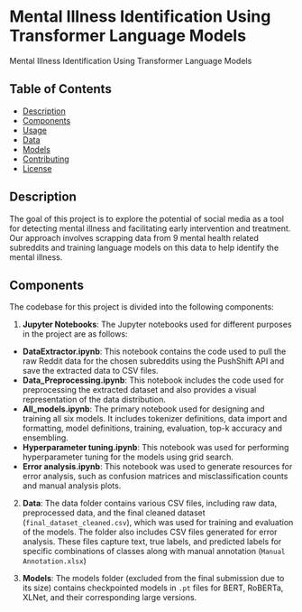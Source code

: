 # Mental Illness Identification Using Transformer Language Models

Mental Illness Identification Using Transformer Language Models

## Table of Contents

- [Description](#description)
- [Components](#components)
- [Usage](#usage)
- [Data](#data)
- [Models](#models)
- [Contributing](#contributing)
- [License](#license)

## Description

The goal of this project is to explore the potential of social media as a tool for detecting mental illness and facilitating early intervention and treatment. Our approach involves scrapping data from 9 mental health related subreddits and training language models on this data to help identify the mental illness.

## Components

The codebase for this project is divided into the following components:

1. **Jupyter Notebooks**: The Jupyter notebooks used for different purposes in the project are as follows:

- **DataExtractor.ipynb**: This notebook contains the code used to pull the raw Reddit data for the chosen subreddits using the PushShift API and save the extracted data to CSV files.
- **Data_Preprocessing.ipynb**: This notebook includes the code used for preprocessing the extracted dataset and also provides a visual representation of the data distribution.
- **All_models.ipynb**: The primary notebook used for designing and training all six models. It includes tokenizer definitions, data import and formatting, model definitions, training, evaluation, top-k accuracy and ensembling.
- **Hyperparameter tuning.ipynb**: This notebook was used for performing hyperparameter tuning for the models using grid search.
- **Error analysis.ipynb**: This notebook was used to generate resources for error analysis, such as confusion matrices and misclassification counts and manual analysis plots.

2. **Data**: The data folder contains various CSV files, including raw data, preprocessed data, and the final cleaned dataset (`final_dataset_cleaned.csv`), which was used for training and evaluation of the models. The folder also includes CSV files generated for error analysis. These files capture text, true labels, and predicted labels for specific combinations of classes along with manual annotation (`Manual Annotation.xlsx`)

3. **Models**: The models folder (excluded from the final submission due to its size) contains checkpointed models in `.pt` files for BERT, RoBERTa, XLNet, and their corresponding large versions.


